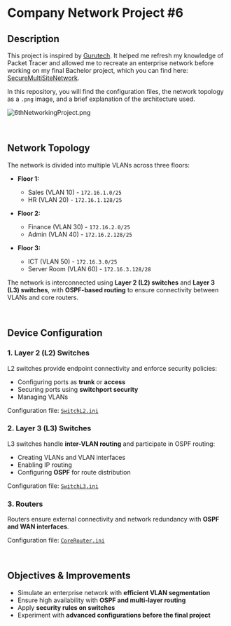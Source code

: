 # Company Network Project #6

## Description

This project is inspired by [Gurutech](https://www.youtube.com/@gurutechnetworks). It helped me refresh my knowledge of Packet Tracer and allowed me to recreate an enterprise network before working on my final Bachelor project, which you can find here: [SecureMultiSiteNetwork](https://github.com/Wemubis/Packet-Tracer/tree/main/SecureMultiSiteNetwork).

In this repository, you will find the configuration files, the network topology as a `.png` image, and a brief explanation of the architecture used.

![`6thNetworkingProject.png`](./ConfigFiles/6thNetworkingProject.png)

<br>

## Network Topology

The network is divided into multiple VLANs across three floors:

- **Floor 1:**  
  - Sales (VLAN 10) - `172.16.1.0/25`
  - HR (VLAN 20) - `172.16.1.128/25`

- **Floor 2:**
  - Finance (VLAN 30) - `172.16.2.0/25`
  - Admin (VLAN 40) - `172.16.2.128/25`

- **Floor 3:**  
  - ICT (VLAN 50) - `172.16.3.0/25`
  - Server Room (VLAN 60) - `172.16.3.128/28`

The network is interconnected using **Layer 2 (L2) switches** and **Layer 3 (L3) switches**, with **OSPF-based routing** to ensure connectivity between VLANs and core routers.

<br>

## Device Configuration

### 1. Layer 2 (L2) Switches

L2 switches provide endpoint connectivity and enforce security policies:
- Configuring ports as **trunk** or **access**
- Securing ports using **switchport security**
- Managing VLANs

Configuration file: [`SwitchL2.ini`](./ConfigFiles/SwithL2.ini)

### 2. Layer 3 (L3) Switches

L3 switches handle **inter-VLAN routing** and participate in OSPF routing:
- Creating VLANs and VLAN interfaces
- Enabling IP routing
- Configuring **OSPF** for route distribution

Configuration file: [`SwitchL3.ini`](./ConfigFiles/SwitchL3.ini)

### 3. Routers

Routers ensure external connectivity and network redundancy with **OSPF and WAN interfaces**.

Configuration file: [`CoreRouter.ini`](./ConfigFiles/CoreRouter.ini)

<br>

## Objectives & Improvements

- Simulate an enterprise network with **efficient VLAN segmentation**
- Ensure high availability with **OSPF and multi-layer routing**
- Apply **security rules on switches**
- Experiment with **advanced configurations before the final project**
